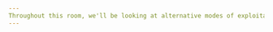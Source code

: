 ```yaml
---
Throughout this room, we'll be looking at alternative modes of exploitation without the use of Metasploit or really exploitation tools in general beyond nmap and dirbuster. To wrap up the room, we'll be pivoting back to these tools for persistence and additional steps we can take. 
---
```


